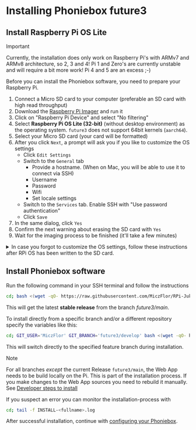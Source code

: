 # Installing Phoniebox future3

## Install Raspberry Pi OS Lite

> [!IMPORTANT]
> Currently, the installation does only work on Raspberry Pi's with ARMv7 and ARMv8 architecture, so 2, 3 and 4! Pi 1 and Zero's are currently unstable and will require a bit more work! Pi 4 and 5 are an excess ;-)

Before you can install the Phoniebox software, you need to prepare your Raspberry Pi.

1. Connect a Micro SD card to your computer (preferable an SD card with high read throughput)
2. Download the [Raspberry Pi Imager](https://www.raspberrypi.com/software/) and run it
3. Click on "Raspberry Pi Device" and select "No filtering"
4. Select **Raspberry Pi OS Lite (32-bit)** (without desktop environment) as the operating system. `future3` does not support 64bit kernels (`aarch64`).
5. Select your Micro SD card (your card will be formatted)
6. After you click `Next`, a prompt will ask you if you like to customize the OS settings
    * Click `Edit Settings`
    * Switch to the `General` tab
        * Provide a hostname. (When on Mac, you will be able to use it to connect via SSH)
        * Username
        * Password
        * Wifi
        * Set locale settings
    * Switch to the `Services` tab. Enable SSH with "Use password authentication"
    * Click `Save`
7. In the same dialog, click `Yes`
8. Confirm the next warning about erasing the SD card with `Yes`
9. Wait for the imaging process to be finished (it'll take a few minutes)

<details>

<summary>In case you forgot to customize the OS settings, follow these instructions after RPi OS has been written to the SD card.</summary>

### Pre-boot preparation

You will need a terminal, like PuTTY for Windows or the Terminal app for Mac to proceed with the next steps.

1. Open a terminal of your choice.
2. Insert your card again if it has been ejected automatically.
3. Navigate to your SD card e.g., `cd /Volumes/boot` for Mac or `D:` for Windows.
4. Enable SSH by adding a simple file.

    ```bash
    $ touch ssh
    ```

5. Set up your Wifi connection.

    *Mac*

    ```bash
    $ nano wpa_supplicant.conf
    ```

    *Windows*

    ```bash
    D:\> notepad wpa_supplicant.conf
    ```

6. Insert the following content, update your country, Wifi credentials and save the file.

    ```text
    country=DE
    ctrl_interface=DIR=/var/run/wpa_supplicant GROUP=netdev
    update_config=1

    network={
        ssid="network-name"
        psk="network-password"
    }
    ```

7. Eject your SD card and insert it into your Raspberry Pi.
8. Start your Raspberry Pi by attaching a power supply.
9. Login into your Raspberry Pi
   If `raspberrypi.local` does not work, find out your Raspberry Pi's IP address from your router.

</details>

## Install Phoniebox software

Run the following command in your SSH terminal and follow the instructions

```bash
cd; bash <(wget -qO- https://raw.githubusercontent.com/MiczFlor/RPi-Jukebox-RFID/future3/main/installation/install-jukebox.sh)
```

This will get the latest **stable release** from the branch *future3/main*.

To install directly from a specific branch and/or a different repository
specify the variables like this:

```bash
cd; GIT_USER='MiczFlor' GIT_BRANCH='future3/develop' bash <(wget -qO- https://raw.githubusercontent.com/MiczFlor/RPi-Jukebox-RFID/future3/develop/installation/install-jukebox.sh)
```

This will switch directly to the specified feature branch during installation.

> [!NOTE]
> For all branches *except* the current Release `future3/main`, the Web App needs to be build locally on the Pi. This is part of the installation process.
> If you make changes to the Web App sources you need to rebuild it manually. See [Developer steps to install](../developers/development-environment.md#steps-to-install)

If you suspect an error you can monitor the installation-process with

```bash
cd; tail -f INSTALL-<fullname>.log
```

After successful installation, continue with [configuring your Phoniebox](configuration.md).
